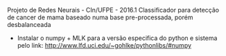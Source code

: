 Projeto de Redes Neurais - CIn/UFPE - 2016.1
Classificador para detecção de cancer de mama baseado numa base pre-processada, porém desbalanceada
- Instalar o numpy + MLK para a versão especifica do python e sistema pelo link: http://www.lfd.uci.edu/~gohlke/pythonlibs/#numpy
